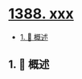 # [1388. xxx](https://github.com/Tdahuyou/TNotes.leetcode/tree/main/notes/1388.%20xxx)

<!-- region:toc -->

- [1. 📝 概述](#1--概述)

<!-- endregion:toc -->

## 1. 📝 概述
